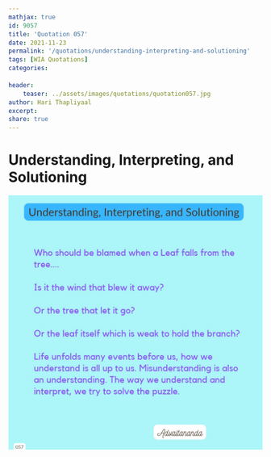 ```yaml
---
mathjax: true
id: 9057
title: 'Quotation 057'
date: 2021-11-23
permalink: '/quotations/understanding-interpreting-and-solutioning'
tags: [WIA Quotations] 
categories: 

header:
    teaser: ../assets/images/quotations/quotation057.jpg
author: Hari Thapliyaal 
excerpt:
share: true 
---
```


# Understanding, Interpreting, and Solutioning

![Understanding, Interpreting, and Solutioning](../assets/images/quotations/quotation057.jpg)
